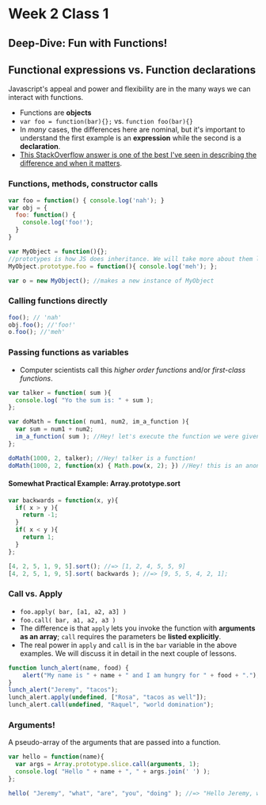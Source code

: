 # Week 2 Class 1 #

## Deep-Dive: Fun with Functions!

## Functional expressions vs. Function declarations
Javascript's appeal and power and flexibility are in the many ways we can interact with functions.

* Functions are __objects__
* `var foo = function(bar){};` vs. `function foo(bar){}`
* In _many_ cases, the differences here are nominal, but it's important to understand the first example is an __expression__ while the second is a __declaration__.
* [This StackOverflow answer is one of the best I've seen in describing the difference and when it matters](http://stackoverflow.com/questions/3887408/javascript-function-declaration-and-evaluation-order).

### Functions, methods, constructor calls
```javascript
var foo = function() { console.log('nah'); }
var obj = {
  foo: function() {
    console.log('foo!');
  }
}

var MyObject = function(){};
//prototypes is how JS does inheritance. We will take more about them later
MyObject.prototype.foo = function(){ console.log('meh'); };

var o = new MyObject(); //makes a new instance of MyObject
```

### Calling functions directly
```javascript
foo(); // 'nah'
obj.foo(); //'foo!'
o.foo(); //'meh'
```

### Passing functions as variables
* Computer scientists call this _higher order functions_ and/or _first-class functions_.

```javascript
var talker = function( sum ){
  console.log( "Yo the sum is: " + sum );
};

var doMath = function( num1, num2, im_a_function ){
  var sum = num1 + num2;
  im_a_function( sum ); //Hey! let's execute the function we were given!
};

doMath(1000, 2, talker); //Hey! talker is a function!
doMath(1000, 2, function(x) { Math.pow(x, 2); }) //Hey! this is an anonymous function!
```

#### Somewhat Practical Example: Array.prototype.sort

```javascript
var backwards = function(x, y){
  if( x > y ){
    return -1;
  }
  if( x < y ){
    return 1;
  }
};

[4, 2, 5, 1, 9, 5].sort(); //=> [1, 2, 4, 5, 5, 9]
[4, 2, 5, 1, 9, 5].sort( backwards ); //=> [9, 5, 5, 4, 2, 1];
```

### Call vs. Apply
* `foo.apply( bar, [a1, a2, a3] )`
* `foo.call( bar, a1, a2, a3 )`
* The difference is that `apply` lets you invoke the function with __arguments as an array__; `call` requires the parameters be __listed explicitly__.
* The real power in `apply` and `call` is in the `bar` variable in the above examples. We will discuss it in detail in the next couple of lessons.

```javascript
function lunch_alert(name, food) {
    alert("My name is " + name + " and I am hungry for " + food + ".");
}
lunch_alert("Jeremy", "tacos");
lunch_alert.apply(undefined, ["Rosa", "tacos as well"]);
lunch_alert.call(undefined, "Raquel", "world domination");
```


### Arguments!
A pseudo-array of the arguments that are passed into a function.

```javascript
var hello = function(name){
  var args = Array.prototype.slice.call(arguments, 1);
  console.log( "Hello " + name + ", " + args.join(' ') );
};

hello( "Jeremy", "what", "are", "you", "doing" ); //=> "Hello Jeremy, what are you doing"


```
